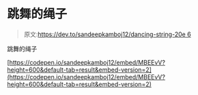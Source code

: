 # 跳舞的绳子

> 原文:[https://dev.to/sandeepkamboj12/dancing-string-20e 6](https://dev.to/sandeepkamboj12/dancing-string--20e6)

跳舞的绳子

[https://codepen.io/sandeepkamboj12/embed/MBEEvV?height=600&default-tab=result&embed-version=2](https://codepen.io/sandeepkamboj12/embed/MBEEvV?height=600&default-tab=result&embed-version=2)
